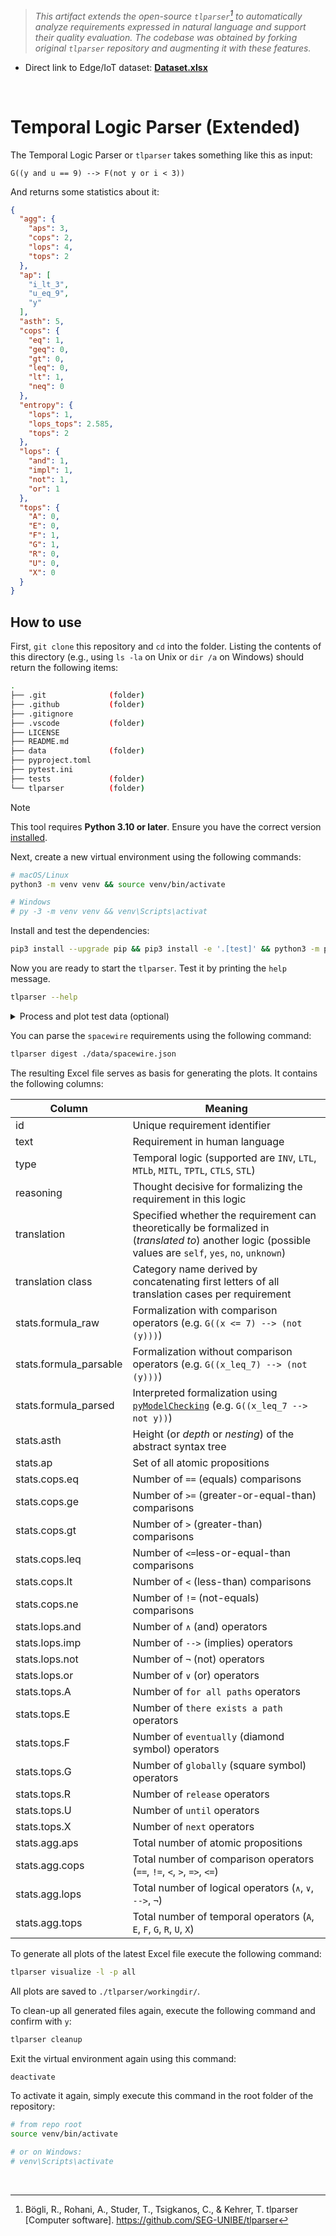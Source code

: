 > *This artifact extends the open-source `tlparser`[^tlparser] to automatically analyze requirements expressed in natural language and support their quality evaluation.*
> *The codebase was obtained by forking original `tlparser` repository and augmenting it with these features.*

- Direct link to Edge/IoT dataset: [**Dataset.xlsx**](https://github.com/ranonymousse/tlparser-extended/raw/refs/heads/main/data/Edge_IoT/Dataset.xlsx)

</br>

# Temporal Logic Parser (Extended)

The Temporal Logic Parser or `tlparser` takes something like this as input:

```
G((y and u == 9) --> F(not y or i < 3))
```

And returns some statistics about it:

```json
{
  "agg": {
    "aps": 3,
    "cops": 2,
    "lops": 4,
    "tops": 2
  },
  "ap": [
    "i_lt_3",
    "u_eq_9",
    "y"
  ],
  "asth": 5,
  "cops": {
    "eq": 1,
    "geq": 0,
    "gt": 0,
    "leq": 0,
    "lt": 1,
    "neq": 0
  },
  "entropy": {
    "lops": 1,
    "lops_tops": 2.585,
    "tops": 2
  },
  "lops": {
    "and": 1,
    "impl": 1,
    "not": 1,
    "or": 1
  },
  "tops": {
    "A": 0,
    "E": 0,
    "F": 1,
    "G": 1,
    "R": 0,
    "U": 0,
    "X": 0
  }
}
```

## How to use

First, `git clone` this repository and `cd` into the folder.
Listing the contents of this directory (e.g., using `ls -la` on Unix or `dir /a` on Windows) should return the following items:

```bash
.
├── .git              (folder)
├── .github           (folder)
├── .gitignore
├── .vscode           (folder)
├── LICENSE
├── README.md
├── data              (folder)
├── pyproject.toml
├── pytest.ini
├── tests             (folder)
└── tlparser          (folder)
```

> [!NOTE]  
> This tool requires **Python 3.10 or later**. Ensure you have the correct version [installed](https://www.python.org/downloads/).

Next, create a new virtual environment using the following commands:

```bash
# macOS/Linux
python3 -m venv venv && source venv/bin/activate

# Windows
# py -3 -m venv venv && venv\Scripts\activat
```

Install and test the dependencies:

```bash
pip3 install --upgrade pip && pip3 install -e '.[test]' && python3 -m pytest
```

Now you are ready to start the `tlparser`.
Test it by printing the `help` message.

```bash
tlparser --help
```

<details>
<summary>Process and plot test data (optional)</summary>

First, digest the test data file to create an Excel file.

```bash
tlparser digest ./tests/data/test.json
```

The Excel file will serve as basis for generating the plots.
To generate all plots of the latest Excel file execute the following command:

```bash
tlparser visualize -l -p all
# plots are written to ./tlparser/workingdir/
```

All plots are saved to `./tlparser/workingdir/`.

</details>

You can parse the `spacewire` requirements using the following command:

```bash
tlparser digest ./data/spacewire.json
```

The resulting Excel file serves as basis for generating the plots.
It contains the following columns:

| Column                 | Meaning                                                                                                                                               |
|------------------------|-------------------------------------------------------------------------------------------------------------------------------------------------------|
| id                     | Unique requirement identifier                                                                                                                         |
| text                   | Requirement in human language                                                                                                                         |
| type                   | Temporal logic (supported are `INV`, `LTL`, `MTLb`, `MITL`, `TPTL`, `CTLS`, `STL`)                                                                    |
| reasoning              | Thought decisive for formalizing the requirement in this logic                                                                                        |
| translation                | Specified whether the requirement can theoretically be formalized in (*translated to*) another logic (possible values are `self`, `yes`, `no`, `unknown`) |
| translation class              | Category name derived by concatenating first letters of all translation cases per requirement                                                           |
| stats.formula_raw      | Formalization with comparison operators (e.g. `G((x <= 7) --> (not (y)))`)                                                                            |
| stats.formula_parsable | Formalization without comparison operators (e.g. `G((x_leq_7) --> (not (y)))`)                                                                        |
| stats.formula_parsed   | Interpreted formalization using [`pyModelChecking`](https://github.com/albertocasagrande/pyModelChecking) (e.g. `G((x_leq_7 --> not y))`)             |
| stats.asth             | Height (or *depth* or *nesting*) of the abstract syntax tree                                                                                          |
| stats.ap               | Set of all atomic propositions                                                                                                                        |
| stats.cops.eq          | Number of `==` (equals) comparisons                                                                                                                   |
| stats.cops.ge          | Number of `>=` (greater-or-equal-than) comparisons                                                                                                    |
| stats.cops.gt          | Number of `>` (greater-than) comparisons                                                                                                              |
| stats.cops.leq         | Number of `<=`less-or-equal-than comparisons                                                                                                          |
| stats.cops.lt          | Number of `<` (less-than) comparisons                                                                                                                 |
| stats.cops.ne          | Number of `!=` (not-equals) comparisons                                                                                                               |
| stats.lops.and         | Number of `∧` (and) operators                                                                                                                         |
| stats.lops.imp         | Number of `-->` (implies) operators                                                                                                                   |
| stats.lops.not         | Number of `¬` (not) operators                                                                                                                         |
| stats.lops.or          | Number of `∨` (or) operators                                                                                                                          |
| stats.tops.A           | Number of `for all paths` operators                                                                                                                   |
| stats.tops.E           | Number of `there exists a path` operators                                                                                                             |
| stats.tops.F           | Number of `eventually` (diamond symbol) operators                                                                                                     |
| stats.tops.G           | Number of `globally` (square symbol) operators                                                                                                        |
| stats.tops.R           | Number of `release` operators                                                                                                                         |
| stats.tops.U           | Number of `until` operators                                                                                                                           |
| stats.tops.X           | Number of `next` operators                                                                                                                            |
| stats.agg.aps          | Total number of atomic propositions                                                                                                                   |
| stats.agg.cops         | Total number of comparison operators (`==`, `!=`, `<`, `>`, `=>`, `<=`)                                                                               |
| stats.agg.lops         | Total number of logical operators (`∧`, `∨`, `-->`, `¬`)                                                                                              |
| stats.agg.tops         | Total number of temporal operators (`A`, `E`, `F`, `G`, `R`, `U`, `X`)                                                                                |

To generate all plots of the latest Excel file execute the following command:

```bash
tlparser visualize -l -p all
```

All plots are saved to `./tlparser/workingdir/`.

To clean-up all generated files again, execute the following command and confirm with `y`:

```bash
tlparser cleanup
```

Exit the virtual environment again using this command:

```bash
deactivate
```

To activate it again, simply execute this command in the root folder of the repository:

```bash
# from repo root
source venv/bin/activate

# or on Windows:
# venv\Scripts\activate
```

</br>

[^tlparser]: Bögli, R., Rohani, A., Studer, T., Tsigkanos, C., & Kehrer, T. tlparser [Computer software]. <https://github.com/SEG-UNIBE/tlparser>

